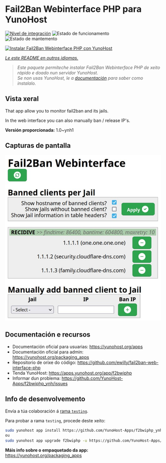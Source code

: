 <!--
NOTA: Este README foi creado automáticamente por <https://github.com/YunoHost/apps/tree/master/tools/readme_generator>
NON debe editarse manualmente.
-->

# Fail2Ban Webinterface PHP para YunoHost

[![Nivel de integración](https://dash.yunohost.org/integration/f2bwiphp.svg)](https://ci-apps.yunohost.org/ci/apps/f2bwiphp/) ![Estado de funcionamento](https://ci-apps.yunohost.org/ci/badges/f2bwiphp.status.svg) ![Estado de mantemento](https://ci-apps.yunohost.org/ci/badges/f2bwiphp.maintain.svg)

[![Instalar Fail2Ban Webinterface PHP con YunoHost](https://install-app.yunohost.org/install-with-yunohost.svg)](https://install-app.yunohost.org/?app=f2bwiphp)

*[Le este README en outros idiomas.](./ALL_README.md)*

> *Este paquete permíteche instalar Fail2Ban Webinterface PHP de xeito rápido e doado nun servidor YunoHost.*  
> *Se non usas YunoHost, le a [documentación](https://yunohost.org/install) para saber como instalalo.*

## Vista xeral

That app allow you to monitor fail2ban and its jails.

In the web interface you can also manually ban / release IP's.


**Versión proporcionada:** 1.0~ynh1

## Capturas de pantalla

![Captura de pantalla de Fail2Ban Webinterface PHP](./doc/screenshots/screenshot.jpg)

## Documentación e recursos

- Documentación oficial para usuarias: <https://yunohost.org/apps>
- Documentación oficial para admin: <https://yunohost.org/packaging_apps>
- Repositorio de orixe do código: <https://github.com/ewilly/fail2ban-web-interface-php>
- Tenda YunoHost: <https://apps.yunohost.org/app/f2bwiphp>
- Informar dun problema: <https://github.com/YunoHost-Apps/f2bwiphp_ynh/issues>

## Info de desenvolvemento

Envía a túa colaboración á [rama `testing`](https://github.com/YunoHost-Apps/f2bwiphp_ynh/tree/testing).

Para probar a rama `testing`, procede deste xeito:

```bash
sudo yunohost app install https://github.com/YunoHost-Apps/f2bwiphp_ynh/tree/testing --debug
ou
sudo yunohost app upgrade f2bwiphp -u https://github.com/YunoHost-Apps/f2bwiphp_ynh/tree/testing --debug
```

**Máis info sobre o empaquetado da app:** <https://yunohost.org/packaging_apps>
